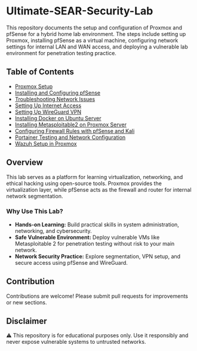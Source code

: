 # Ultimate-SEAR-Security-Lab

This repository documents the setup and configuration of Proxmox and pfSense for a hybrid home lab environment. The steps include setting up Proxmox, installing pfSense as a virtual machine, configuring network settings for internal LAN and WAN access, and deploying a vulnerable lab environment for penetration testing practice.

## Table of Contents
- [Proxmox Setup](docs/Proxmox_Setup.md)
- [Installing and Configuring pfSense](docs/pfSense_Installation.md)
- [Troubleshooting Network Issues](docs/Network_Issues_Fix.md)
- [Setting Up Internet Access](docs/Internet_Access.md)
- [Setting Up WireGuard VPN](docs/WireGuard_VPN_Setup.md)
- [Installing Docker on Ubuntu Server](docs/Ubuntu_Server_Docker_Setup.md)
- [Installing Metasploitable2 on Proxmox Server](docs/Metasploitable2-Proxmox.md)
- [Configuring Firewall Rules with pfSense and Kali](docs/pfSense_Kali_Lab_Setup.md)
- [Portainer Testing and Network Configuration](docs/Portainer%20Testing%20and%20Network%20Configuration.md)
- [Wazuh Setup in Proxmox](docs/Wazuh_Setup_Guide.md)



## Overview
This lab serves as a platform for learning virtualization, networking, and ethical hacking using open-source tools. Proxmox provides the virtualization layer, while pfSense acts as the firewall and router for internal network segmentation.

### Why Use This Lab?
- **Hands-on Learning:** Build practical skills in system administration, networking, and cybersecurity.
- **Safe Vulnerable Environment:** Deploy vulnerable VMs like Metasploitable 2 for penetration testing without risk to your main network.
- **Network Security Practice:** Explore segmentation, VPN setup, and secure access using pfSense and WireGuard.

## Contribution
Contributions are welcome! Please submit pull requests for improvements or new sections.

## Disclaimer
⚠️ This repository is for educational purposes only. Use it responsibly and never expose vulnerable systems to untrusted networks.

